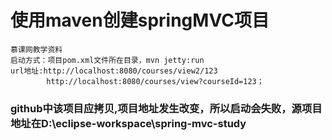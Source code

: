 # 使用maven创建springMVC项目
	慕课网教学资料
	启动方式：项目pom.xml文件所在目录，mvn jetty:run
	url地址:http://localhost:8080/courses/view2/123
			http://localhost:8080/courses/view?courseId=123；

###	github中该项目应拷贝,项目地址发生改变，所以启动会失败，源项目地址在D:\eclipse-workspace\spring-mvc-study